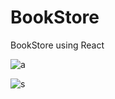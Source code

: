 # BookStore
BookStore using React

![a](https://cloud.githubusercontent.com/assets/15172015/23340256/db153b4a-fc54-11e6-8e94-d25284a9c14a.PNG)

![s](https://cloud.githubusercontent.com/assets/15172015/23340262/f5e05310-fc54-11e6-8989-3630592edf9f.PNG)
